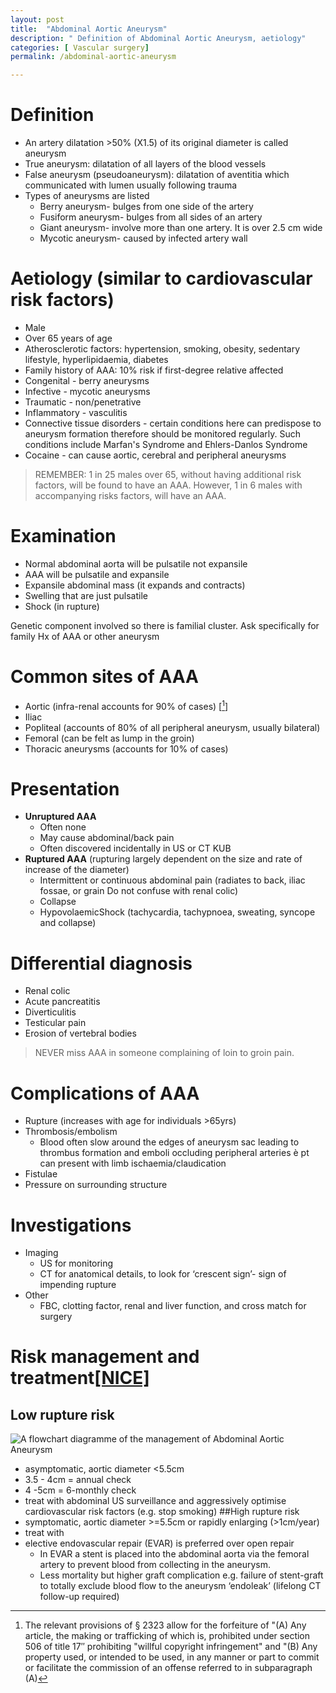 ```yaml
---
layout: post
title:  "Abdominal Aortic Aneurysm"
description: " Definition of Abdominal Aortic Aneurysm, aetiology"
categories: [ Vascular surgery] 
permalink: /abdominal-aortic-aneurysm

---
```


# Definition

- An artery dilatation >50% (X1.5) of its original diameter is called aneurysm
- True aneurysm: dilatation of all layers of the blood vessels
- False aneurysm (pseudoaneurysm): dilatation of aventitia which communicated with lumen usually following trauma
- Types of aneurysms are listed
    - Berry aneurysm- bulges from one side of the artery
    - Fusiform aneurysm- bulges from all sides of an artery
    - Giant aneurysm- involve more than one artery. It is over 2.5 cm wide
    - Mycotic aneurysm- caused by infected artery wall

# Aetiology (similar to cardiovascular risk factors)

- Male
- Over 65 years of age
- Atherosclerotic factors: hypertension, smoking, obesity, sedentary lifestyle, hyperlipidaemia, diabetes
- Family history of AAA: 10% risk if first-degree relative affected
- Congenital - berry aneurysms
- Infective - mycotic aneurysms
- Traumatic - non/penetrative
- Inflammatory - vasculitis
- Connective tissue disorders - certain conditions here can predispose to aneurysm formation therefore should be monitored regularly. Such conditions include Marfan's Syndrome and Ehlers-Danlos Syndrome
- Cocaine - can cause aortic, cerebral and peripheral aneurysms

> REMEMBER: 1 in 25 males over 65, without having additional risk factors, will be found to have an AAA. However, 1 in 6 males with accompanying risks factors, will have an AAA. 

# Examination

- Normal abdominal aorta will be pulsatile not expansile
- AAA will be pulsatile and expansile
- Expansile abdominal mass (it expands and contracts)
- Swelling that are just pulsatile
- Shock (in rupture)

Genetic component involved so there is familial cluster. Ask specifically for family Hx of AAA or other aneurysm

# Common sites of AAA

- Aortic (infra-renal accounts for 90% of cases) [[^1]]
- Iliac
- Popliteal (accounts of 80% of all peripheral aneurysm, usually bilateral)
- Femoral (can be felt as lump in the groin)
- Thoracic aneurysms (accounts for 10% of cases)

# Presentation

- **Unruptured AAA**
    - Often none
    - May cause abdominal/back pain
    - Often discovered incidentally in US or CT KUB
- **Ruptured AAA** (rupturing largely dependent on the size and rate of increase of the diameter)
    - Intermittent or continuous abdominal pain (radiates to back, iliac fossae, or grain  Do not confuse with renal colic)
    - Collapse
    - HypovolaemicShock (tachycardia, tachypnoea, sweating, syncope and collapse)

# Differential diagnosis

- Renal colic
- Acute pancreatitis
- Diverticulitis
- Testicular pain
- Erosion of vertebral bodies

> NEVER miss AAA in someone complaining of loin to groin pain.

# Complications of AAA

- Rupture (increases with age for individuals >65yrs)
- Thrombosis/embolism
    - Blood often slow around the edges of aneurysm sac leading to thrombus formation and emboli occluding peripheral arteries è pt can present with limb ischaemia/claudication
- Fistulae
- Pressure on surrounding structure

# Investigations

- Imaging
    - US for monitoring
    - CT for anatomical details, to look for ‘crescent sign’- sign of impending rupture
- Other
    - FBC, clotting factor, renal and liver function, and cross match for surgery

# Risk management and treatment[[NICE]][1]
## Low rupture risk  

![A flowchart diagramme of the management of Abdominal Aortic Aneurysm](/assests/images/vascular_surgery/Management_of_AAA.jpg)

- asymptomatic, aortic diameter <5.5cm
- 3.5 - 4cm = annual check
- 4 -5cm = 6-monthly check
- treat with abdominal US surveillance and aggressively optimise cardiovascular risk factors (e.g. stop smoking)
##High rupture risk  
- symptomatic, aortic diameter >=5.5cm or rapidly enlarging (>1cm/year)
- treat with
- elective endovascular repair (EVAR) is preferred over open repair
    - In EVAR a stent is placed into the abdominal aorta via the femoral artery to prevent blood from collecting in the aneurysm.
    - Less mortality but higher graft complication e.g. failure of stent-graft to totally exclude blood flow to the aneurysm ‘endoleak’ (lifelong CT follow-up required)

[1]: https://www.nice.org.uk/guidance/ng156/chapter/Recommendations "NICE AAA "

[^1]: The relevant provisions of § 2323 allow for the forfeiture of "(A) Any article, the making or trafficking of which is, prohibited under section 506 of title 17″ prohibiting "willful copyright infringement" and "(B) Any property used, or intended to be used, in any manner or part to commit or facilitate the commission of an offense referred to in subparagraph (A)